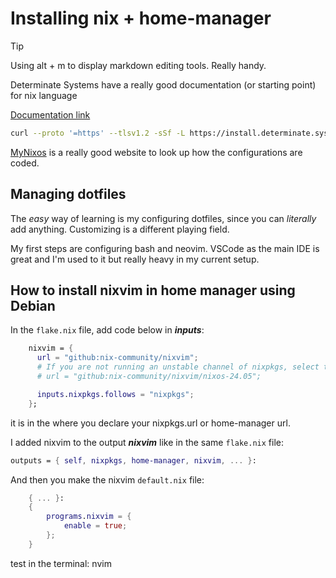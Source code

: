 # Installing nix + home-manager

> [!TIP]
> Using alt + m to display markdown editing tools. Really handy.

Determinate Systems have a really good documentation (or starting point) for nix language

[Documentation link](https://determinate.systems/posts/determinate-nix-installer/)


```bash
curl --proto '=https' --tlsv1.2 -sSf -L https://install.determinate.systems/nix | sh -s -- install
```

[MyNixos](https://mynixos.com/) is a really good website to look up how the configurations are coded.

## Managing dotfiles

The *easy* way of learning is my configuring dotfiles, since you can *literally* add anything. Customizing is a different playing field.  
  
My first steps are configuring bash and neovim. VSCode as the main IDE is great and I'm used to it but really heavy in my current setup.

## How to install nixvim in home manager using Debian

In the `flake.nix` file, add code below in ***inputs***:

```nix
    nixvim = {
      url = "github:nix-community/nixvim";
      # If you are not running an unstable channel of nixpkgs, select the corresponding branch of nixvim.
      # url = "github:nix-community/nixvim/nixos-24.05";

      inputs.nixpkgs.follows = "nixpkgs";
    };
```  

it is in the where you declare your nixpkgs.url or home-manager url.  

I added nixvim to the output ***nixvim*** like in the same `flake.nix` file:

```nix
outputs = { self, nixpkgs, home-manager, nixvim, ... }:
```

And then you make the nixvim `default.nix` file:

```nix
    { ... }:
    {
        programs.nixvim = {
            enable = true;
        };
    }
```

test in the terminal: nvim

